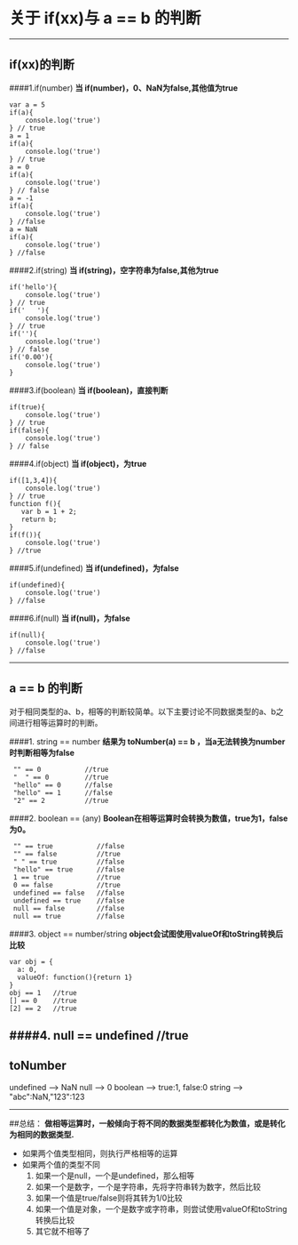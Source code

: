 # 关于 if(xx)与 a == b 的判断
--------------------------------
## if(xx)的判断
####1.if(number)
  **当 if(number)，0、NaN为false,其他值为true**
```
var a = 5
if(a){
    console.log('true')
} // true
a = 1
if(a){
    console.log('true')
} // true
a = 0
if(a){
    console.log('true')
} // false
a = -1
if(a){
    console.log('true')
} //false
a = NaN
if(a){
    console.log('true')
} //false
```

####2.if(string)
  **当 if(string)，空字符串为false,其他为true**

```
if('hello'){
    console.log('true')
} // true
if('   '){
    console.log('true')
} // true
if(''){
    console.log('true')
} // false
if('0.00'){
    console.log('true')
}
```
####3.if(boolean)
  **当 if(boolean)，直接判断**

```
if(true){
    console.log('true')
} // true
if(false){
    console.log('true')
} // false
```

####4.if(object)
  **当 if(object)，为true**

```
if([1,3,4]){
    console.log('true')
} // true
function f(){
   var b = 1 + 2;
   return b; 
}
if(f()){
    console.log('true')
} //true
```

####5.if(undefined)
  **当 if(undefined)，为false**

```
if(undefined){
    console.log('true')
} //false
```

####6.if(null)
**当 if(null)，为false**

```
if(null){
    console.log('true')
} //false
```
-------------------------------------------------------------------
## a == b 的判断
对于相同类型的a、b，相等的判断较简单。以下主要讨论不同数据类型的a、b之间进行相等运算时的判断。

####1. string == number
  **结果为 toNumber(a) == b ，当a无法转换为number时判断相等为false**

```
 "" == 0           //true
 "  " == 0         //true
 "hello" == 0      //false
 "hello" == 1      //false
 "2" == 2          //true
```

####2. boolean == (any)
  **Boolean在相等运算时会转换为数值，true为1，false为0。**


```
 "" == true           //false
 "" == false          //true
 " " == true          //false
 "hello" == true      //false
 1 == true            //true
 0 == false           //true
 undefined == false   //false
 undefined == true    //false
 null == false        //false
 null == true         //false
```

####3. object == number/string
  **object会试图使用valueOf和toString转换后比较**

```
var obj = { 
  a: 0, 
  valueOf: function(){return 1} 
} 
obj == 1   //true
[] == 0    //true
[2] == 2   //true
```

####4. null == undefined //true
-------------------------------------------------------
## toNumber
   
undefined  -->  NaN 
null            -->  0 
boolean     -->  true:1, false:0 
string         --> "abc":NaN,"123":123

-------------------------------------------------------
##总结：
  **做相等运算时，一般倾向于将不同的数据类型都转化为数值，或是转化为相同的数据类型.**
- 如果两个值类型相同，则执行严格相等的运算
- 如果两个值的类型不同
   1. 如果一个是null，一个是undefined，那么相等
   2. 如果一个是数字，一个是字符串，先将字符串转为数字，然后比较
   3. 如果一个值是true/false则将其转为1/0比较
   4. 如果一个值是对象，一个是数字或字符串，则尝试使用valueOf和toString转换后比较
   5. 其它就不相等了 